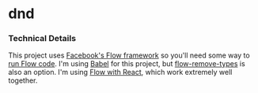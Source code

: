 # dnd

### Technical Details
This project uses [Facebook's Flow framework](https://flowtype.org/) so you'll need some way to [run Flow code](https://flowtype.org/docs/running.html#_).
I'm using [Babel](https://babeljs.io/) for this project, but [flow-remove-types](https://github.com/leebyron/flow-remove-types) is also an option.  I'm using [Flow with React](https://flowtype.org/docs/react.html), which work extremely well together.
